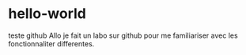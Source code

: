 # hello-world
teste github
Allo je fait un labo sur github pour me familiariser avec les fonctionnaliter differentes.
